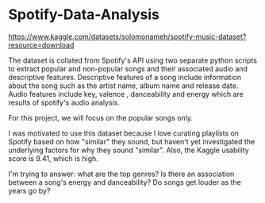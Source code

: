 # Spotify-Data-Analysis

https://www.kaggle.com/datasets/solomonameh/spotify-music-dataset?resource=download

The dataset is collated from Spotify's API using two separate python scripts to extract popular and non-popular songs and their associated audio and descriptive features. Descriptive features of a song include information about the song such as the artist name, album name and release date. Audio features include key, valence , danceability and energy which are results of spotify's audio analysis.

For this project, we will focus on the popular songs only.

I was motivated to use this dataset because I love curating playlists on Spotify based on how "similar" they sound, but haven't yet investigated the underlying factors for why they sound "similar". Also, the Kaggle usability score is 9.41, which is high.

I'm trying to answer: what are the top genres? Is there an association between a song's energy and danceability? Do songs get louder as the years go by?
